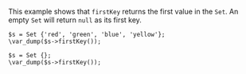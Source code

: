 This example shows that `firstKey` returns the first value in the `Set`. An empty `Set` will return `null` as its first key.

```basic-usage.hack
$s = Set {'red', 'green', 'blue', 'yellow'};
\var_dump($s->firstKey());

$s = Set {};
\var_dump($s->firstKey());
```
